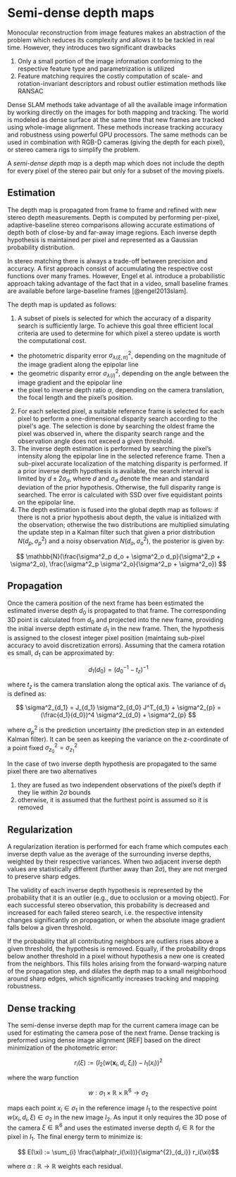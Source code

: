 # Semi-dense depth maps

Monocular reconstruction from image features makes an abstraction of the problem which reduces its complexity and allows it to be tackled in real time. However, they introduces two significant drawbacks

 1. Only a small portion of the image information conforming to the respective feature type and parametrization is utilized
 2. Feature matching requires the costly computation of scale- and rotation-invariant descriptors and robust outlier estimation methods like RANSAC

Dense SLAM methods take advantage of all the available image information by working directly on the images for both mapping and tracking. The world is modeled as dense surface at the same time that new frames are tracked using whole-image alignment. These methods increase tracking accuracy and robustness using powerful GPU processors. The same methods can be used in combination with RGB-D cameras (giving the depth for each pixel), or stereo camera rigs to simplify the problem.

A *semi-dense depth map* is a depth map which does not include the depth for every pixel of the stereo pair but only for a subset of the moving pixels.

## Estimation

The depth map is propagated from frame to frame and refined with new stereo depth measurements. Depth is computed by performing per-pixel, adaptive-baseline stereo comparisons allowing accurate estimations of depth both of close-by and far-away image regions. Each inverse depth hypothesis is maintained per pixel and represented as a Gaussian probability distribution.

In stereo matching there is always a trade-off between precision and accuracy. A first approach consist of accumulating the respective cost functions over many frames. However, Engel et al. introduce a probabilistic approach taking advantage of the fact that in a video, small baseline frames are available before large-baseline frames [@engel2013slam].

The depth map is updated as follows:

 1. A subset of pixels is selected for which the accuracy of a disparity search is sufficiently large. To achieve this goal three efficient local criteria are used to determine for which pixel a stereo update is worth the computational cost.

  * the photometric disparity error $\sigma^2_{\lambda(\xi,\pi)}$, depending on the magnitude of the image gradient along the epipolar line
  * the geometric disparity error $\sigma^2_{\lambda(I)}$, depending on the angle between the image gradient and the epipolar line
  * the pixel to inverse depth ratio $\alpha$, depending on the camera translation, the focal length and the pixel’s position.

 2. For each selected pixel, a suitable reference frame is selected for each pixel to perform a one-dimensional disparity search according to the pixel's age. The selection is done by searching the oldest frame the pixel was observed in, where the disparity search range and the observation angle does not exceed a given threshold.
 3. The inverse depth estimation is performed by searching the pixel’s intensity along the epipolar line in the selected reference frame. Then a sub-pixel accurate localization of the matching disparity is performed. If a prior inverse depth hypothesis is available, the search interval is limited by $d ± 2 \sigma_d$, where $d$ and $\sigma_d$ denote the mean and standard deviation of the prior hypothesis. Otherwise, the full disparity range is searched. The error is calculated with SSD over five equidistant points on the epipolar line.
 4. The depth estimation is fused into the global depth map as follows: if there is not a prior hypothesis about depth, the value is initialized with the observation; otherwise the two distributions are multiplied simulating the update step in a Kalman filter such that given a prior distribution $N(d_p, \sigma_p^2)$ and a noisy observation $N(d_o, \sigma_o^2)$, the posterior is given by:

$$ \mathbb{N}(\frac{\sigma^2_p d_o + \sigma^2_o d_p}{\sigma^2_p + \sigma^2_o}, \frac{\sigma^2_p \sigma^2_o}{\sigma^2_p + \sigma^2_o}) $$

## Propagation

Once the camera position of the next frame has been estimated the estimated inverse depth $d_0$ is propagated to that frame. The corresponding 3D point is calculated from $d_0$ and projected into the new frame, providing the initial inverse depth estimate $d_1$ in the new frame. Then, the hypothesis is assigned to the closest integer pixel position (maintaing sub-pixel accuracy to avoid discretization errors). Assuming that the camera rotation es small, $d_1$ can be approximated by:

$$ d_1(d_0) = (d_0^{−1} - t_z)^{-1}$$

where $t_z$ is the camera translation along the optical axis. The variance of $d_1$ is defined as:

$$ \sigma^2_{d_1} = J_{d_1} \sigma^2_{d_0} J^T_{d_1} + \sigma^2_{p} = (\frac{d_1}{d_0})^4 \sigma^2_{d_0} + \sigma^2_{p} $$

where $\sigma^2_{p}$ is the prediction uncertainty (the prediction step in an extended Kalman filter). It can be seen as keeping the variance on the z-coordinate of a point fixed $\sigma^2_{z_0} = \sigma^2_{z_1}$

In the case of two inverse depth hypothesis are propagated to the same pixel there are two alternatives
 1. they are fused as two independent observations of the pixel’s depth if they lie within $2\sigma$ bounds
 2. otherwise, it is assumed that the furthest point is assumed so it is removed

## Regularization

A regularization iteration is performed for each frame which computes each inverse depth value as the average of the surrounding
inverse depths, weighted by their respective variances. When two adjacent inverse depth values are statistically different (further away than $2\sigma$), they are not merged to preserve sharp edges.

The validity of each inverse depth hypothesis is represented by the probability that it is an outlier (e.g., due to occlusion or a moving object). For each successful stereo observation, this probability is decreased and increased for each failed stereo search, i.e. the respective intensity changes significantly on propagation, or when the absolute image gradient falls below a given threshold.

If the probability that all contributing neighbors are outliers rises above a given threshold, the hypothesis is removed. Equally, if the probability drops below another threshold in a pixel without hypothesis a new one is created from the neighbors. This fills holes arising from the forward-warping nature of the propagation step, and dilates the depth map to a small neighborhood around sharp edges, which significantly increases tracking and mapping robustness.

## Dense tracking

The semi-dense inverse depth map for the current camera image can be used for estimating the camera pose of the next frame. Dense tracking is preformed using dense image alignment [REF] based on the direct minimization of the photometric error:

$$ r_i(\xi) := ( I_2 (w(\mathbf{x}_i, d_i, \xi_i)) − I_1 (x_i))^2 $$

where the warp function

$$ w : \sigma_1 \times \mathbb{R} \times \mathbb{R}^6 \rightarrow \sigma_2 $$

maps each point $x_i \in \sigma_1$ in the reference image $I_1$ to the respective point $w(x_i, d_i, \xi) \in \sigma_2$ in the new image $I_2$. As input it only requires the 3D pose of the camera $\xi \in \mathbb{R}^6$ and uses the estimated inverse depth $d_i \in \mathbb{R}$ for the pixel in $I_1$. The final energy term to minimize is:

$$ E(\xi) := \sum_{i} \frac{\alpha(r_i(\xi))}{\sigma^{2}_{d_i}} r_i(\xi)$$

where $\alpha: \mathbb{R} \rightarrow \mathbb{R}$ weights each residual.
